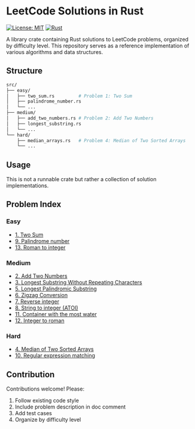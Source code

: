 # LeetCode Solutions in Rust

[![License: MIT](https://img.shields.io/badge/License-MIT-yellow.svg)](https://opensource.org/licenses/MIT)
[![Rust](https://img.shields.io/badge/rust-1.60%2B-blue.svg)](https://www.rust-lang.org/)

A library crate containing Rust solutions to LeetCode problems, organized by difficulty level. This repository serves as a reference implementation of various algorithms and data structures.

## Structure

```bash
src/
├── easy/
│   ├── two_sum.rs         # Problem 1: Two Sum
│   ├── palindrome_number.rs
│   └── ...
├── medium/
│   ├── add_two_numbers.rs # Problem 2: Add Two Numbers
│   ├── longest_substring.rs
│   └── ...
└── hard/
    ├── median_arrays.rs   # Problem 4: Median of Two Sorted Arrays
    └── ...
```

## Usage

This is not a runnable crate but rather a collection of solution implementations.

## Problem Index

### Easy

- [1. Two Sum](src/easy/two_sum.rs)
- [9. Palindrome number](src/easy/palindrome_number.rs)
- [13. Roman to integer](src/easy/roman_to_int.rs)

### Medium

- [2. Add Two Numbers](src/medium/add_two_numbers.rs)
- [3. Longest Substring Without Repeating Characters](src/medium/longest_substr_wo_repeating.rs)
- [5. Longest Palindromic Substring](src/medium/longest_palindromic_substr.rs)
- [6. Zigzag Conversion](src/medium/zigzag_conversion.rs)
- [7. Reverse integer](src/medium/reverse_integer.rs)
- [8. String to integer (ATOI)](src/medium/ascii_to_integer.rs)
- [11. Container with the most water](src/medium/water_container.rs)
- [12. Integer to roman](src/medium/integer_to_roman.rs)

### Hard

- [4. Median of Two Sorted Arrays](src/hard/median_arrays.rs)
- [10. Regular expression matching](src/hard/regular_expression_matching.rs)

## Contribution

Contributions welcome! Please:

1. Follow existing code style
2. Include problem description in doc comment
3. Add test cases
4. Organize by difficulty level
